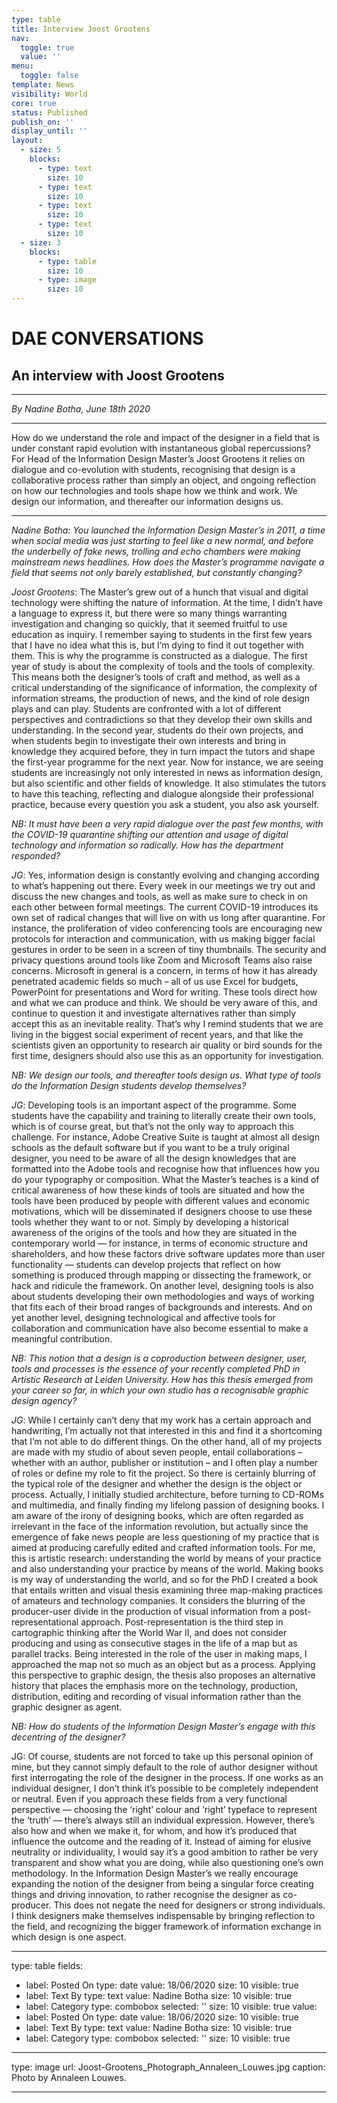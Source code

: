 ```yaml
---
type: table
title: Interview Joost Grootens
nav:
  toggle: true
  value: ''
menu:
  toggle: false
template: News
visibility: World
core: true
status: Published
publish_on: ''
display_until: ''
layout:
  - size: 5
    blocks:
      - type: text
        size: 10
      - type: text
        size: 10
      - type: text
        size: 10
      - type: text
        size: 10
  - size: 3
    blocks:
      - type: table
        size: 10
      - type: image
        size: 10
---
```


# DAE CONVERSATIONS

## An interview with Joost Grootens

---

*By Nadine Botha, June 18th 2020*

---

How do we understand the role and impact of the designer in a field that is under constant rapid evolution with instantaneous global repercussions? For Head of the Information Design Master’s Joost Grootens it relies on dialogue and co-evolution with students, recognising that design is a collaborative process rather than simply an object, and ongoing reflection on how our technologies and tools shape how we think and work. We design our information, and thereafter our information designs us.

---

**Nadine Botha*: You launched the Information Design Master’s in 2011, a time when social media was just starting to feel like a new normal, and before the underbelly of fake news, trolling and echo chambers were making mainstream news headlines. How does the Master’s programme navigate a field that seems not only barely established, but constantly changing?*

*Joost Grootens*: The Master’s grew out of a hunch that visual and digital technology were shifting the nature of information. At the time, I didn’t have a language to express it, but there were so many things warranting investigation and changing so quickly, that it seemed fruitful to use education as inquiry. I remember saying to students in the first few years that I have no idea what this is, but I’m dying to find it out together with them. This is why the programme is constructed as a dialogue. The first year of study is about the complexity of tools and the tools of complexity. This means both the designer’s tools of craft and method, as well as a critical understanding of the significance of information, the complexity of information streams, the production of news, and the kind of role design plays and can play. Students are confronted with a lot of different perspectives and contradictions so that they develop their own skills and understanding. In the second year, students do their own projects, and when students begin to investigate their own interests and bring in knowledge they acquired before, they in turn impact the tutors and shape the first-year programme for the next year. Now for instance, we are seeing students are increasingly not only interested in news as information design, but also scientific and other fields of knowledge. It also stimulates the tutors to have this teaching, reflecting and dialogue alongside their professional practice, because every question you ask a student, you also ask yourself. 

*NB: It must have been a very rapid dialogue over the past few months, with the COVID-19 quarantine shifting our attention and usage of digital technology and information so radically. How has the department responded?*

*JG*: Yes, information design is constantly evolving and changing according to what’s happening out there. Every week in our meetings we try out and discuss the new changes and tools, as well as make sure to check in on each other between formal meetings. The current COVID-19 introduces its own set of radical changes that will live on with us long after quarantine. For instance, the proliferation of video conferencing tools are encouraging new protocols for interaction and communication, with us making bigger facial gestures in order to be seen in a screen of tiny thumbnails. The security and privacy questions around tools like Zoom and Microsoft Teams also raise concerns. Microsoft in general is a concern, in terms of how it has already penetrated academic fields so much – all of us use Excel for budgets, PowerPoint for presentations and Word for writing. These tools direct how and what we can produce and think. We should be very aware of this, and continue to question it and investigate alternatives rather than simply accept this as an inevitable reality. That’s why I remind students that we are living in the biggest social experiment of recent years, and that like the scientists given an opportunity to research air quality or bird sounds for the first time, designers should also use this as an opportunity for investigation. 

*NB: We design our tools, and thereafter tools design us. What type of tools do the Information Design students develop themselves?*

*JG*: Developing tools is an important aspect of the programme. Some students have the capability and training to literally create their own tools, which is of course great, but that’s not the only way to approach this challenge. For instance, Adobe Creative Suite is taught at almost all design schools as the default software but if you want to be a truly original designer, you need to be aware of all the design knowledges that are formatted into the Adobe tools and recognise how that influences how you do your typography or composition. What the Master’s teaches is a kind of critical awareness of how these kinds of tools are situated and how the tools have been produced by people with different values and economic motivations, which will be disseminated if designers choose to use these tools whether they want to or not. Simply by developing a historical awareness of the origins of the tools and how they are situated in the contemporary world — for instance, in terms of economic structure and shareholders, and how these factors drive software updates more than user functionality — students can develop projects that reflect on how something is produced through mapping or dissecting the framework, or hack and ridicule the framework. On another level, designing tools is also about students developing their own methodologies and ways of working that fits each of their broad ranges of backgrounds and interests. And on yet another level, designing technological and affective tools for collaboration and communication have also become essential to make a meaningful contribution.  

*NB: This notion that a design is a coproduction between designer, user, tools and processes is the essence of your recently completed PhD in Artistic Research at Leiden University. How has this thesis emerged from your career so far, in which your own studio has a recognisable graphic design agency?*

*JG*: While I certainly can’t deny that my work has a certain approach and handwriting, I’m actually not that interested in this and find it a shortcoming that I’m not able to do different things. On the other hand, all of my projects are made with my studio of about seven people, entail collaborations – whether with an author, publisher or institution – and I often play a number of roles or define my role to fit the project. So there is certainly blurring of the typical role of the designer and whether the design is the object or process. Actually, I initially studied architecture, before turning to CD-ROMs and multimedia, and finally finding my lifelong passion of designing books. I am aware of the irony of designing books, which are often regarded as irrelevant in the face of the information revolution, but actually since the emergence of fake news people are less questioning of my practice that is aimed at producing carefully edited and crafted information tools. For me, this is artistic research: understanding the world by means of your practice and also understanding your practice by means of the world. Making books is my way of understanding the world, and so for the PhD I created a book that entails written and visual thesis examining three map-making practices of amateurs and technology companies. It considers the blurring of the producer-user divide in the production of visual information from a post-representational approach. Post-representation is the third step in cartographic thinking after the World War II, and does not consider producing and using as consecutive stages in the life of a map but as parallel tracks. Being interested in the role of the user in making maps, I approached the map not so much as an object but as a process. Applying this perspective to graphic design, the thesis also proposes an alternative history that places the emphasis more on the technology, production, distribution, editing and recording of visual information rather than the graphic designer as agent. 

*NB: How do students of the Information Design Master’s engage with this decentring of the designer?*

JG: Of course, students are not forced to take up this personal opinion of mine, but they cannot simply default to the role of author designer without first interrogating the role of the designer in the process. If one works as an individual designer, I don’t think it’s possible to be completely independent or neutral. Even if you approach these fields from a very functional perspective — choosing the ‘right’ colour and ‘right’ typeface to represent the ‘truth’ — there’s always still an individual expression. However, there’s also how and when we make it, for whom, and how it’s produced that influence the outcome and the reading of it. Instead of aiming for elusive neutrality or individuality, I would say it’s a good ambition to rather be very transparent and show what you are doing, while also questioning one’s own methodology. In the Information Design Master’s we really encourage expanding the notion of the designer from being a singular force creating things and driving innovation, to rather recognise the designer as co-producer. This does not negate the need for designers or strong individuals. I think designers make themselves indispensable by bringing reflection to the field, and recognizing the bigger framework of information exchange in which design is one aspect.

---

type: table
fields:
  - label: Posted On
    type: date
    value: 18/06/2020
    size: 10
    visible: true
  - label: Text By
    type: text
    value: Nadine Botha
    size: 10
    visible: true
  - label: Category
    type: combobox
    selected: ''
    size: 10
    visible: true
value:
  - label: Posted On
    type: date
    value: 18/06/2020
    size: 10
    visible: true
  - label: Text By
    type: text
    value: Nadine Botha
    size: 10
    visible: true
  - label: Category
    type: combobox
    selected: ''
    size: 10
    visible: true

---

type: image
url: Joost-Grootens_Photograph_Annaleen_Louwes.jpg
caption: Photo by Annaleen Louwes.

---
